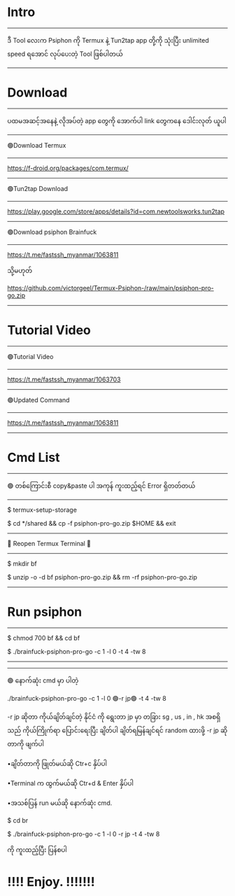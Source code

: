 # Intro
__________
ဒီ Tool လေးက Psiphon ကို Termux နဲ့ Tun2tap app တို့ကို သုံးပြီး unlimited speed ရအောင် လုပ်ပေးတဲ့ Tool ဖြစ်ပါတယ်
____________________________

# Download
____________

ပထမအဆင့်အနေနဲ့ လိုအပ်တဲ့ app တွေကို အောက်ပါ link တွေကနေ ဒေါင်းလုတ် ယူပါ
__________________
🟢Download Termux
__________________
https://f-droid.org/packages/com.termux/

____________________
🟢Tun2tap Download
____________________
https://play.google.com/store/apps/details?id=com.newtoolsworks.tun2tap

________________________________
🟢Download  psiphon Brainfuck
________________________________
https://t.me/fastssh_myanmar/1063811

သို့မဟုတ်

https://github.com/victorgeel/Termux-Psiphon-/raw/main/psiphon-pro-go.zip

__________________
# Tutorial Video 
__________________
🟢Tutorial Video 
___________________
https://t.me/fastssh_myanmar/1063703

___________________
🟢Updated Command
___________________

https://t.me/fastssh_myanmar/1063811

____________________
# Cmd List
_____________________

🟢 တစ်ကြောင်းစီ copy&paste ပါ အကုန် ကူးထည့်ရင် Error ရှိတတ်တယ်

_______________________

$ termux-setup-storage

$ cd */shared && cp -f psiphon-pro-go.zip $HOME && exit


__________________________________

💜 Reopen Termux Terminal 💜
__________________________________

$ mkdir bf 

$ unzip -o -d bf psiphon-pro-go.zip && rm -rf  psiphon-pro-go.zip

______________
# Run psiphon 
______________

$ chmod 700 bf && cd bf

$ ./brainfuck-psiphon-pro-go -c 1 -l 0 -t 4 -tw 8
_____________
_____________

🟢 နောက်ဆုံး cmd မှာ ပါတဲ့

./brainfuck-psiphon-pro-go -c 1 -l 0 🟢-r jp🟢 -t 4 -tw 8

-r jp ဆိုတာ ကိုယ်ချိတ်ချင်တဲ့ နိုင်ငံ ကို ရွေးတာ
jp မှာ တခြား sg , us , in , hk အစရှိသည် ကိုယ်ကြိုက်ရာ ပြောင်းရေးပြီး ချိတ်ပါ 
ချိတ်ရမြန်ချင်ရင် random ထားဖို့
-r jp ဆိုတာကို ဖျက်ပါ

•ချိတ်တာကို ဖြုတ်မယ်ဆို Ctr+c နှိပ်ပါ

•Terminal က ထွက်မယ်ဆို  Ctr+d &  Enter နှိပ်ပါ

•အသစ်ပြန် run မယ်ဆို နောက်ဆုံး cmd.  

$ cd br 

$ ./brainfuck-psiphon-pro-go -c 1 -l 0 -r jp -t 4 -tw 8

 ကို ကူးထည့်ပြီး ပြန်စပါ
 

# !!!!  Enjoy.  !!!!!!!
